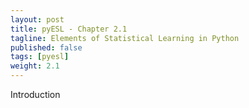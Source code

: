 ```yaml
---
layout: post
title: pyESL - Chapter 2.1
tagline: Elements of Statistical Learning in Python
published: false
tags: [pyesl]
weight: 2.1
---
```


Introduction
